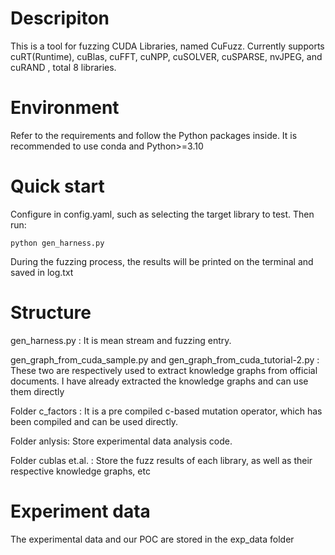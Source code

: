 # Descripiton
This is a tool for fuzzing CUDA Libraries, named CuFuzz.
Currently supports cuRT(Runtime), cuBlas, cuFFT, cuNPP, cuSOLVER, cuSPARSE, nvJPEG, and cuRAND , total 8 libraries.

# Environment
Refer to the requirements and follow the Python packages inside. It is recommended to use conda and Python>=3.10

# Quick start
Configure in config.yaml, such as selecting the target library to test. 
Then run:
```
python gen_harness.py
```
During the fuzzing process, the results will be printed on the terminal and saved in log.txt

# Structure
gen_harness.py : It is mean stream and fuzzing entry.

gen_graph_from_cuda_sample.py and gen_graph_from_cuda_tutorial-2.py : These two are respectively used to extract knowledge graphs from official documents. I have already extracted the knowledge graphs and can use them directly

Folder c_factors : It is a pre compiled c-based mutation operator, which has been compiled and can be used directly.

Folder anlysis: Store experimental data analysis code.

Folder cublas et.al. : Store the fuzz results of each library, as well as their respective knowledge graphs, etc

# Experiment data
The experimental data and our POC are stored in the exp_data folder
